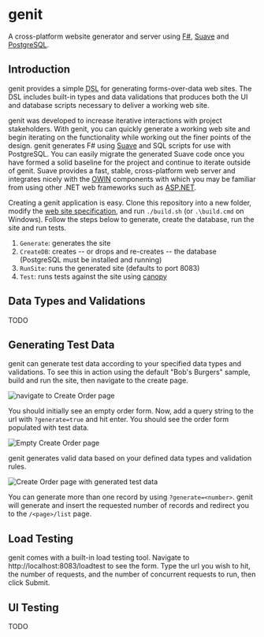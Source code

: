 # genit

A cross-platform website generator and server using [F#](http://fsharp.org/), [Suave](https://suave.io/) and [PostgreSQL](http://www.postgresql.org/).

## Introduction

genit provides a simple <acronym title="domain specific language">DSL</acronym> for generating forms-over-data web sites.
The DSL includes built-in types and data validations that produces both the UI and database scripts necessary to deliver a working web site.

genit was developed to increase iterative interactions with project stakeholders. With genit, you can quickly generate a working web site and begin iterating on the functionality while working out the finer points of the design. genit generates F# using [Suave](https://suave.io/) and SQL scripts for use with PostgreSQL. You can easily migrate the generated Suave code once you have formed a solid baseline for the project and continue to iterate outside of genit. Suave provides a fast, stable, cross-platform web server and integrates nicely with the [OWIN](http://owin.org/) components with which you may be familiar from using other .NET web frameworks such as [ASP.NET](http://www.asp.net/).

Creating a genit application is easy. Clone this repository into a new folder, modify the [web site specification](src/genit/generator/script.fs), and run `./build.sh` (or `.\build.cmd` on Windows). Follow the steps below to generate, create the database, run the site and run tests.

1. `Generate`: generates the site
1. `CreateDB`: creates -- or drops and re-creates -- the database (PostgreSQL must be installed and running)
1. `RunSite`: runs the generated site (defaults to port 8083)
1. `Test`: runs tests against the site using [canopy](http://lefthandedgoat.github.io/canopy/)

## Data Types and Validations

TODO

## Generating Test Data

genit can generate test data according to your specified data types and validations. To see this in action using the default "Bob's Burgers" sample, build and run the site, then navigate to the create page.

![navigate to Create Order page](https://raw.githubusercontent.com/lefthandedgoat/genit/master/docs/img/nav-to-create-order.png?token=AAsQ6S9w_PS2OEWyi2-Yh4AbETBdB7wjks5XQjhKwA%3D%3D)

You should initially see an empty order form. Now, add a query string to the url with `?generate=true` and hit enter. You should see the order form populated with test data.

![Empty Create Order page](https://raw.githubusercontent.com/lefthandedgoat/genit/master/docs/img/empty-create-order.png?token=AAsQ6TNlj_o4PhfGTX5hxJN6YYbtk2RDks5XQjgIwA%3D%3D)

genit generates valid data based on your defined data types and validation rules.

![Create Order page with generated test data](https://raw.githubusercontent.com/lefthandedgoat/genit/master/docs/img/generated-create-order.png?token=AAsQ6f9w2LLaZ4woS3mUix4VnKHvG_r0ks5XQjgswA%3D%3D)

You can generate more than one record by using `?generate=<number>`. genit will generate and insert the requested number of records and redirect you to the `/<page>/list` page.

## Load Testing

genit comes with a built-in load testing tool. Navigate to http://localhost:8083/loadtest to see the form. Type the url you wish to hit, the number of requests, and the number of concurrent requests to run, then click Submit.

## UI Testing

TODO
